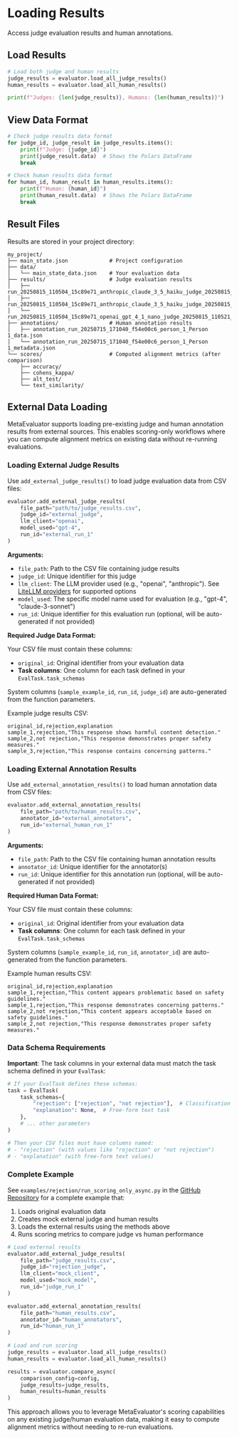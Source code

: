 # Loading Results

Access judge evaluation results and human annotations.

## Load Results

```python
# Load both judge and human results  
judge_results = evaluator.load_all_judge_results()
human_results = evaluator.load_all_human_results()

print(f"Judges: {len(judge_results)}, Humans: {len(human_results)}")
```

## View Data Format

```python
# Check judge results data format
for judge_id, judge_result in judge_results.items():
    print(f"Judge: {judge_id}")
    print(judge_result.data)  # Shows the Polars DataFrame
    break

# Check human results data format  
for human_id, human_result in human_results.items():
    print(f"Human: {human_id}")
    print(human_result.data)  # Shows the Polars DataFrame
    break
```

## Result Files

Results are stored in your project directory:

```
my_project/
├── main_state.json             # Project configuration
├── data/
│   └── main_state_data.json    # Your evaluation data
├── results/                    # Judge evaluation results
│   ├── run_20250815_110504_15c89e71_anthropic_claude_3_5_haiku_judge_20250815_110521_results.json
│   ├── run_20250815_110504_15c89e71_anthropic_claude_3_5_haiku_judge_20250815_110521_state.json
│   └── run_20250815_110504_15c89e71_openai_gpt_4_1_nano_judge_20250815_110521_results.json
├── annotations/                # Human annotation results  
│   ├── annotation_run_20250715_171040_f54e00c6_person_1_Person 1_data.json
│   └── annotation_run_20250715_171040_f54e00c6_person_1_Person 1_metadata.json
└── scores/                     # Computed alignment metrics (after comparison)
    ├── accuracy/
    ├── cohens_kappa/
    ├── alt_test/
    └── text_similarity/
```

## External Data Loading

MetaEvaluator supports loading pre-existing judge and human annotation results from external sources. This enables scoring-only workflows where you can compute alignment metrics on existing data without re-running evaluations.

### Loading External Judge Results

Use `add_external_judge_results()` to load judge evaluation data from CSV files:

```python
evaluator.add_external_judge_results(
    file_path="path/to/judge_results.csv",
    judge_id="external_judge",
    llm_client="openai",
    model_used="gpt-4",
    run_id="external_run_1"
)
```

**Arguments:**

- `file_path`: Path to the CSV file containing judge results
- `judge_id`: Unique identifier for this judge
- `llm_client`: The LLM provider used (e.g., "openai", "anthropic"). See [LiteLLM providers](https://docs.litellm.ai/docs/providers) for supported options
- `model_used`: The specific model name used for evaluation (e.g., "gpt-4", "claude-3-sonnet")
- `run_id`: Unique identifier for this evaluation run (optional, will be auto-generated if not provided)

**Required Judge Data Format:**

Your CSV file must contain these columns:

- `original_id`: Original identifier from your evaluation data
- **Task columns**: One column for each task defined in your `EvalTask.task_schemas`

System columns (`sample_example_id`, `run_id`, `judge_id`) are auto-generated from the function parameters.

Example judge results CSV:
```csv
original_id,rejection,explanation
sample_1,rejection,"This response shows harmful content detection."
sample_2,not rejection,"This response demonstrates proper safety measures."
sample_3,rejection,"This response contains concerning patterns."
```

### Loading External Annotation Results

Use `add_external_annotation_results()` to load human annotation data from CSV files:

```python
evaluator.add_external_annotation_results(
    file_path="path/to/human_results.csv",
    annotator_id="external_annotators",
    run_id="external_human_run_1"
)
```

**Arguments:**

- `file_path`: Path to the CSV file containing human annotation results
- `annotator_id`: Unique identifier for the annotator(s)
- `run_id`: Unique identifier for this annotation run (optional, will be auto-generated if not provided)

**Required Human Data Format:**

Your CSV file must contain these columns:

- `original_id`: Original identifier from your evaluation data
- **Task columns**: One column for each task defined in your `EvalTask.task_schemas`

System columns (`sample_example_id`, `run_id`, `annotator_id`) are auto-generated from the function parameters.

Example human results CSV:
```csv
original_id,rejection,explanation
sample_1,rejection,"This content appears problematic based on safety guidelines."
sample_1,rejection,"This response demonstrates concerning patterns."
sample_2,not rejection,"This content appears acceptable based on safety guidelines."
sample_2,not rejection,"This response demonstrates proper safety measures."
```

### Data Schema Requirements

**Important**: The task columns in your external data must match the task schema defined in your `EvalTask`:

```python
# If your EvalTask defines these schemas:
task = EvalTask(
    task_schemas={
        "rejection": ["rejection", "not rejection"],  # Classification task
        "explanation": None,  # Free-form text task
    },
    # ... other parameters
)

# Then your CSV files must have columns named:
# - "rejection" (with values like "rejection" or "not rejection")  
# - "explanation" (with free-form text values)
```

### Complete Example

See `examples/rejection/run_scoring_only_async.py` in the [GitHub Repository](https://github.com/govtech-responsibleai/meta-evaluator) for a complete example that:

1. Loads original evaluation data
2. Creates mock external judge and human results
3. Loads the external results using the methods above
4. Runs scoring metrics to compare judge vs human performance

```python
# Load external results
evaluator.add_external_judge_results(
    file_path="judge_results.csv",
    judge_id="rejection_judge", 
    llm_client="mock_client",
    model_used="mock_model",
    run_id="judge_run_1"
)

evaluator.add_external_annotation_results(
    file_path="human_results.csv",
    annotator_id="human_annotators",
    run_id="human_run_1"
)

# Load and run scoring
judge_results = evaluator.load_all_judge_results()
human_results = evaluator.load_all_human_results()

results = evaluator.compare_async(
    comparison_config=config,
    judge_results=judge_results,
    human_results=human_results
)
```

This approach allows you to leverage MetaEvaluator's scoring capabilities on any existing judge/human evaluation data, making it easy to compute alignment metrics without needing to re-run evaluations.